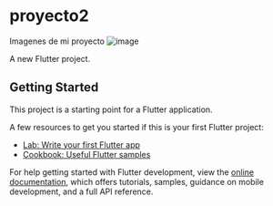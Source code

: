 # proyecto2

Imagenes de mi proyecto
![image](https://github.com/everjulian/PerrApp/assets/97122875/836bbd63-6f58-4e8f-a7e1-373c2846457c)


A new Flutter project.

## Getting Started

This project is a starting point for a Flutter application.

A few resources to get you started if this is your first Flutter project:

- [Lab: Write your first Flutter app](https://docs.flutter.dev/get-started/codelab)
- [Cookbook: Useful Flutter samples](https://docs.flutter.dev/cookbook)

For help getting started with Flutter development, view the
[online documentation](https://docs.flutter.dev/), which offers tutorials,
samples, guidance on mobile development, and a full API reference.

